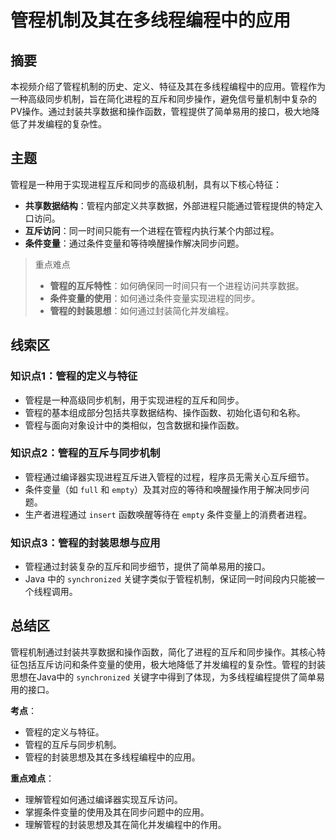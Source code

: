 # 管程机制及其在多线程编程中的应用

## 摘要

本视频介绍了管程机制的历史、定义、特征及其在多线程编程中的应用。管程作为一种高级同步机制，旨在简化进程的互斥和同步操作，避免信号量机制中复杂的PV操作。通过封装共享数据和操作函数，管程提供了简单易用的接口，极大地降低了并发编程的复杂性。

## 主题

管程是一种用于实现进程互斥和同步的高级机制，具有以下核心特征：
- **共享数据结构**：管程内部定义共享数据，外部进程只能通过管程提供的特定入口访问。
- **互斥访问**：同一时间只能有一个进程在管程内执行某个内部过程。
- **条件变量**：通过条件变量和等待唤醒操作解决同步问题。

> 重点难点
>
> - **管程的互斥特性**：如何确保同一时间只有一个进程访问共享数据。
> - **条件变量的使用**：如何通过条件变量实现进程的同步。
> - **管程的封装思想**：如何通过封装简化并发编程。

## 线索区

### 知识点1：管程的定义与特征
- 管程是一种高级同步机制，用于实现进程的互斥和同步。
- 管程的基本组成部分包括共享数据结构、操作函数、初始化语句和名称。
- 管程与面向对象设计中的类相似，包含数据和操作函数。

### 知识点2：管程的互斥与同步机制
- 管程通过编译器实现进程互斥进入管程的过程，程序员无需关心互斥细节。
- 条件变量（如 `full` 和 `empty`）及其对应的等待和唤醒操作用于解决同步问题。
- 生产者进程通过 `insert` 函数唤醒等待在 `empty` 条件变量上的消费者进程。

### 知识点3：管程的封装思想与应用
- 管程通过封装复杂的互斥和同步细节，提供了简单易用的接口。
- Java 中的 `synchronized` 关键字类似于管程机制，保证同一时间段内只能被一个线程调用。

## 总结区

管程机制通过封装共享数据和操作函数，简化了进程的互斥和同步操作。其核心特征包括互斥访问和条件变量的使用，极大地降低了并发编程的复杂性。管程的封装思想在Java中的 `synchronized` 关键字中得到了体现，为多线程编程提供了简单易用的接口。

**考点**：
- 管程的定义与特征。
- 管程的互斥与同步机制。
- 管程的封装思想及其在多线程编程中的应用。

**重点难点**：
- 理解管程如何通过编译器实现互斥访问。
- 掌握条件变量的使用及其在同步问题中的应用。
- 理解管程的封装思想及其在简化并发编程中的作用。